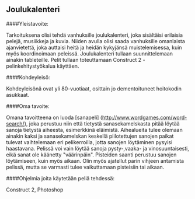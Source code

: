## Joulukalenteri

####Yleistavoite: 

Tarkoituksena olisi tehdä vanhuksille joulukalenteri, joka sisältäisi erilaisia pelejä, musiikkeja ja kuvia. Niiden avulla olisi saada vanhuksille omanlaista ajanvietettä, joka auttaisi heitä ja heidän kykyjänsä muistelemisessa, kuin myös koordinoimaan peleissä. Joulukalenteri tullaan suunnittelemaan ainakin tableteille. Pelit tullaan toteuttamaan Construct 2 -pelinkehitystyökalua käyttäen.

####Kohdeyleisö:

Kohdeyleisönä ovat yli 80-vuotiaat, osittain jo dementoituneet hoitokodin asukkaat.

####Oma tavoite:

Omana tavoitteena on luoda [sanapeli] (http://www.wordgames.com/word-search/), joka perustuu niin että tietystä sanasekamelskasta pitää löytää sanoja tietystä aiheesta, esimerkkinä eläimistä. Aihealueita tulee olemaan ainakin kaksi ja sanasekamelskan keskellä piilotettujen sanojen paikat tulevat vaihtelemaan eri pelikerroilla, jotta sanojen löytäminen pysyisi haastavana. Pelissä voi vain löytää sanoja pysty-,vaaka- ja vinosuuntaisesti, eikä sanat ole käänetty "väärinpäin". Pisteiden saanti perustuu sanojen löytämiseen, kuin myös aikaan. Olin myös ajatellut parin vihjeen antamista pelissä, mutta se varmasti tulee vaikuttamaan pisteisiin tai aikaan.

####Ohjelmia joita käytetään peliä tehdessä:

Construct 2, Photoshop
